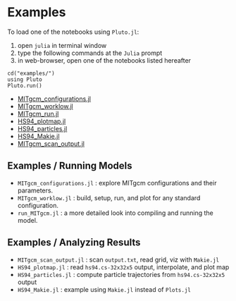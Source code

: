 
# Examples

To load one of the notebooks using `Pluto.jl`: 

1. open `julia` in terminal window
2. type the following commands at the `Julia` prompt
3. in web-browser, open one of the notebooks listed hereafter

```
cd("examples/")
using Pluto
Pluto.run()
```

- [MITgcm_configurations.jl](MITgcm_configurations.html)
- [MITgcm_worklow.jl](MITgcm_worklow.html)
- [MITgcm_run.jl](MITgcm_run.html)
- [HS94_plotmap.jl](HS94_plotmap.html)
- [HS94_particles.jl](HS94_particles.html)
- [HS94_Makie.jl](HS94_Makie.html)
- [MITgcm\_scan\_output.jl](MITgcm_scan_output.html)

## Examples / Running Models
 
- `MITgcm_configurations.jl` : explore MITgcm configurations and their parameters.
- `MITgcm_worklow.jl` : build, setup, run, and plot for any standard configuration.
- `run_MITgcm.jl` : a more detailed look into compiling and running the model.

## Examples / Analyzing Results

- `MITgcm_scan_output.jl` : scan `output.txt`, read grid, viz with `Makie.jl` 
- `HS94_plotmap.jl` : read `hs94.cs-32x32x5` output, interpolate, and plot map
- `HS94_particles.jl` : compute particle trajectories from `hs94.cs-32x32x5` output
- `HS94_Makie.jl` : example using `Makie.jl` instead of `Plots.jl`
